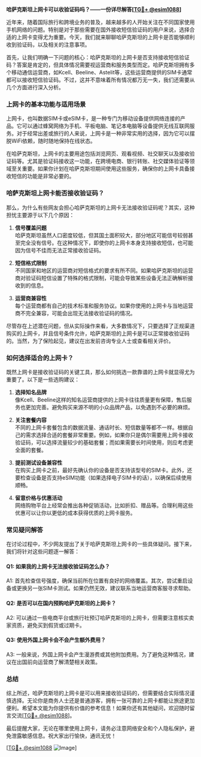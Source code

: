 **哈萨克斯坦上网卡可以收验证码吗？——一份详尽解答[[TG💪+ @esim1088](https://t.me/s/esim1088)]**

近年来，随着国际旅行和跨境业务的普及，越来越多的人开始关注在不同国家使用手机网络的问题。特别是对于那些需要在国外接收短信验证码的用户来说，选择合适的上网卡变得尤为重要。今天，我们就来聊聊哈萨克斯坦的上网卡是否能够顺利收到验证码，以及相关的注意事项。

首先，让我们明确一下问题的核心：哈萨克斯坦的上网卡是否支持接收短信验证码？答案是肯定的，但具体情况需要视运营商和服务类型而定。哈萨克斯坦拥有多个移动通信运营商，如Kcell、Beeline、Astelit等，这些运营商提供的SIM卡通常都可以接收短信验证码。不过，这并不意味着所有情况都万无一失，我们还需要从几个方面进行深入分析。

### **上网卡的基本功能与适用场景**

上网卡，也叫数据SIM卡或eSIM卡，是一种专门为移动设备提供网络连接的产品。它可以通过蜂窝网络为手机、平板电脑、笔记本电脑等设备提供无线互联网服务。对于经常出差或旅行的人来说，上网卡是一种非常实用的选择，因为它可以摆脱WiFi依赖，随时随地保持在线状态。

在哈萨克斯坦，上网卡的主要用途包括浏览网页、观看视频、社交聊天以及接收验证码等。尤其是验证码接收这一功能，在跨境电商、银行转账、社交媒体验证等领域至关重要。如果你计划在哈萨克斯坦期间使用这些服务，确保你的上网卡具备接收短信的功能是非常必要的。

### **哈萨克斯坦上网卡能否接收验证码？**

那么，为什么有些网友会担心哈萨克斯坦的上网卡无法接收验证码呢？其实，这种担忧主要源于以下几个原因：

1. **信号覆盖问题**  
   哈萨克斯坦虽然人口密度较低，但其国土面积较大，部分地区可能信号较弱甚至完全没有信号。在这种情况下，即使你的上网卡本身支持接收短信，也可能因为信号不佳而无法正常接收验证码。

2. **短信格式限制**  
   不同国家和地区的运营商对短信格式的要求有所不同。如果哈萨克斯坦的运营商对验证码短信设置了特殊的格式限制，可能会导致某些设备无法正确解析接收到的信息。

3. **运营商兼容性**  
   每个运营商都有自己的技术标准和服务协议。如果你使用的上网卡与当地运营商不完全兼容，可能会出现无法接收验证码的情况。

尽管存在上述潜在问题，但从实际操作来看，大多数情况下，只要选择了正规渠道购买的上网卡，并且信号条件允许，哈萨克斯坦的上网卡是可以正常接收验证码的。当然，为了保险起见，建议在出发前咨询专业人士或查看相关评价。

### **如何选择适合的上网卡？**

既然上网卡是接收验证码的关键工具，那么如何挑选一款靠谱的上网卡就显得尤为重要了。以下是一些选购建议：

1. **选择知名品牌**  
   像Kcell、Beeline这样的知名运营商提供的上网卡往往质量更有保障，售后服务也更加完善。避免购买来源不明的小众品牌产品，以免遇到不必要的麻烦。

2. **关注套餐内容**  
   不同的上网卡套餐包含的数据流量、通话时长、短信数量等都不一样。根据自己的需求选择合适的套餐非常重要。例如，如果你只是偶尔需要用上网卡接收验证码，可以选择流量较少的基础套餐；而如果需要长时间使用，则应考虑更全面的套餐。

3. **提前测试设备兼容性**  
   在购买上网卡之前，最好先确认你的设备是否支持该型号的SIM卡。此外，还要检查设备是否支持eSIM功能（如果选择电子SIM卡的话），以确保后续使用顺畅。

4. **留意价格与优惠活动**  
   网络购物平台上经常会推出各种促销活动，比如折扣、赠品等。合理利用这些优惠可以让你以更低的成本获得优质的上网卡服务。

### **常见疑问解答**

在讨论过程中，不少网友提出了关于哈萨克斯坦上网卡的一些具体疑问。接下来，我们将针对这些问题逐一解答：

#### **Q1: 如果我的上网卡无法接收验证码怎么办？**
A1: 首先检查信号强度，确保当前所在位置有良好的网络覆盖。其次，尝试重启设备或更换另一张SIM卡测试。如果仍然无效，建议联系当地运营商客服寻求帮助。

#### **Q2: 是否可以在国内预购哈萨克斯坦的上网卡？**
A2: 可以通过一些电商平台或旅行社预订哈萨克斯坦的上网卡，但需要注意核实卖家资质，避免买到假货或过期卡。

#### **Q3: 使用外国上网卡会不会产生额外费用？**
A3: 一般来说，外国上网卡会产生漫游费或其他附加费用。为了避免这种情况，建议在出国前向运营商了解清楚相关政策。

### **总结**

综上所述，哈萨克斯坦的上网卡是可以用来接收验证码的，但需要结合实际情况谨慎选择。无论你是商务人士还是普通游客，拥有一张可靠的上网卡都能让旅途更加便利。希望本文能为你提供有价值的参考信息！如果你还有其他疑问，欢迎随时留言交流[[TG💪+ @esim1088](https://t.me/s/esim1088)]。

最后提醒大家，无论在哪里使用上网卡，请务必注意网络安全和个人隐私保护，避免泄露敏感信息。祝大家出行愉快，通讯无忧！

[[TG💪+ @esim1088](https://t.me/s/esim1088) ![Image](https://i.postimg.cc/4NQfJmqS/Snipaste-2025-05-13-00-14-12.png)]